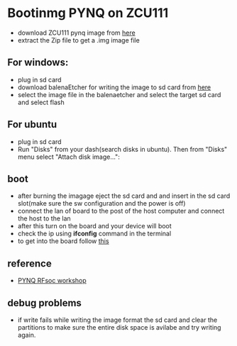 # **Bootinmg PYNQ on ZCU111**
- download  ZCU111 pynq image from [here](http://www.pynq.io/board.html)
- extract the Zip file to get a .img image file
## For windows:
- plug in sd card
- download balenaEtcher for writing the image to sd card from [here](https://www.balena.io/etcher/)
- select the image file in the balenaetcher and select the target sd card and select flash
## For ubuntu
- plug in sd card
- Run "Disks" from your dash(search disks in ubuntu). Then from "Disks" menu select "Attach disk image...":
## boot
- after burning the imagage eject the sd card and and insert in the sd card slot(make sure the sw configuration and the power is off)
- connect the lan of board to the post of the host computer and connect the host to the lan
- after this turn on the board and your device will boot
- check the ip using **ifconfig** command in the terminal
- to get into the board follow [this](https://www.youtube.com/watch?v=PaQBQkDZaks)
## reference
- [PYNQ RFsoc workshop](https://github.com/Xilinx/PYNQ_RFSOC_Workshop)
## debug problems
- if write fails while writing the image format the sd card and clear the partitions to make sure the entire disk space is avilabe and try writing again.
